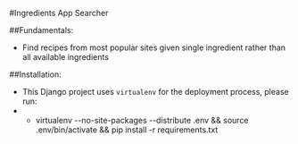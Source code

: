 #Ingredients App Searcher

##Fundamentals:
* Find recipes from most popular sites given single ingredient rather than all available ingredients

##Installation:
* This Django project uses `virtualenv` for the deployment process, please run:
* * virtualenv --no-site-packages --distribute .env && source .env/bin/activate && pip install -r requirements.txt

 
